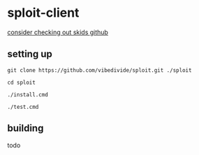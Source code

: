 # sploit-client

[consider checking out skids github](https://github.com/skidlamer/)

## setting up

``git clone https://github.com/vibedivide/sploit.git ./sploit``

``cd sploit``

``./install.cmd``

``./test.cmd``

## building

todo

